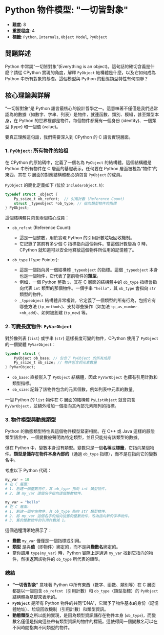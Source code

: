 # Python 物件模型: "一切皆對象"

- **難度**: 8
- **重要程度**: 4
- **標籤**: `Python`, `Internals`, `Object Model`, `PyObject`

## 問題詳述

Python 中常說“一切皆對象”(Everything is an object)。這句話的確切含義是什麼？請從 CPython 實現的角度，解釋 `PyObject` 結構體是什麼，以及它如何成為 Python 中所有對象的基礎。這個模型與 Python 的動態類型特性有何關聯？

## 核心理論與詳解

“一切皆對象”是 Python 語言最核心的設計哲學之一。這意味著不僅僅是我們通常認為的數據（如數字、字串、列表）是物件，就連函數、類別、模組，甚至類型本身，在 Python 的世界裡都是物件。每個物件都擁有一個身份 (identity)、一個類型 (type) 和一個值 (value)。

要真正理解這句話，我們需要深入到 CPython 的 C 語言實現層面。

### 1. `PyObject`: 所有物件的始祖

在 CPython 的原始碼中，定義了一個名為 `PyObject` 的結構體。這個結構體是 Python 中所有物件在 C 層面的基礎表示。任何要在 Python 層面被視為“物件”的東西，其在 C 層面的對應結構體都必須包含 `PyObject` 的成員。

`PyObject` 的簡化定義如下 (位於 `Include/object.h`):
```c
typedef struct _object {
    Py_ssize_t ob_refcnt;  // 引用計數 (Reference Count)
    struct _typeobject *ob_type; // 指向類型物件的指標
} PyObject;
```

這個結構體只包含兩個核心成員：

- `ob_refcnt` (Reference Count):
  - 這是一個整數，用於實現 Python 的引用計數垃圾回收機制。
  - 它記錄了當前有多少個 C 指標指向這個物件。當這個計數變為 0 時，CPython 就知道可以安全地釋放這個物件所佔用的記憶體了。

- `ob_type` (Type Pointer):
  - 這是一個指向另一個結構體 `_typeobject` 的指標。這個 `_typeobject` 本身也是一個物件，它代表了當前物件的**類型**。
  - 例如，一個 Python 整數 `5`，其在 C 層面的結構體中的 `ob_type` 指標會指向代表 `int` 類型的那個物件。一個字串 `"hello"`，其 `ob_type` 會指向 `str` 類型的物件。
  - `_typeobject` 結構體非常複雜，它定義了一個類型的所有行為，包括它有哪些方法 (`tp_methods`)、支持哪些操作（如加法 `tp_as_number->nb_add`）、如何被創建 (`tp_new`) 等。

### 2. 可變長度物件: `PyVarObject`

對於像列表 (`list`) 或字串 (`str`) 這樣長度可變的物件，CPython 使用了 `PyObject` 的一個變體 `PyVarObject`：

```c
typedef struct {
    PyObject ob_base; // 包含了 PyObject 的所有成員
    Py_ssize_t ob_size; // 物件包含的元素數量
} PyVarObject;
```
- `ob_base`: 直接嵌入了 `PyObject` 結構體，因此 `PyVarObject` 也擁有引用計數和類型指標。
- `ob_size`: 記錄了該物件包含的元素個數，例如列表中元素的數量。

一個 Python 的 `list` 物件在 C 層面的結構體 `PyListObject` 就會包含 `PyVarObject`，並額外增加一個指向其內部元素陣列的指標。

### 3. 物件模型與動態類型

Python 的動態類型特性與這個物件模型緊密相關。在 C++ 或 Java 這樣的靜態類型語言中，一個變數被聲明為特定類型，並且只能持有該類型的數據。

但在 Python 中，變數本身沒有類型。變數只是一個**名稱**或**標籤**，它指向某個物件。**類型是儲存在物件本身內部的**（通過 `ob_type` 指標），而不是在指向它的變數名中。

考慮以下 Python 代碼：
```python
my_var = 10
# 在 C 層面:
# 1. 創建一個整數物件，其 ob_type 指向 int 類型物件。
# 2. 讓 my_var 這個名字指向這個整數物件。

my_var = "hello"
# 在 C 層面:
# 1. 創建一個字串物件，其 ob_type 指向 str 類型物件。
# 2. 將 my_var 這個名字的指向從舊的整數物件，改為指向新的字串物件。
# 3. 舊的整數物件的引用計數減 1。
```
這個過程清晰地展示了：
- **變數** `my_var` 僅僅是一個指標或引用。
- **類型** 是與**值**（即物件）綁定的，而不是與**變數名**綁定的。
- 當你調用 `type(my_var)` 時，Python 實際上是通過 `my_var` 找到它指向的物件，然後返回該物件的 `ob_type` 所代表的類型。

### 總結

- **“一切皆對象”** 意味著 Python 中所有東西（數字、函數、類別等）在 C 層面都是以一個包含 `ob_refcnt`（引用計數）和 `ob_type`（類型指標）的 `PyObject` 結構體為基礎來表示的。
- **`PyObject`** 是所有 Python 物件的共同“DNA”，它賦予了物件基本的身份（記憶體地址）、垃圾回收機制（引用計數）和類型資訊。
- **動態類型**之所以能夠實現，是因為類型資訊儲存在物件本身 (`ob_type`)，而變數名僅僅是指向這些帶有類型資訊的物件的標籤。這使得同一個變數名可以在不同時間指向不同類型的物件。
